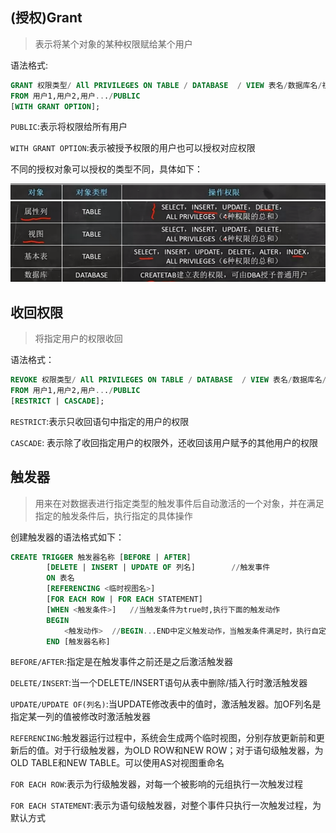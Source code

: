 ## (授权)Grant

> 表示将某个对象的某种权限赋给某个用户

语法格式:

```sql
GRANT 权限类型/ All PRIVILEGES ON TABLE / DATABASE  / VIEW 表名/数据库名/视图名 
FROM 用户1,用户2,用户.../PUBLIC
[WITH GRANT OPTION];
```

`PUBLIC`:表示将权限给所有用户

`WITH GRANT OPTION`:表示被授予权限的用户也可以授权对应权限

不同的授权对象可以授权的类型不同，具体如下：

![image-20230411204347683](../../Java%E5%9F%BA%E7%A1%80/img/image-20230411204347683.png)

## 收回权限

> 将指定用户的权限收回

语法格式：

```sql
REVOKE 权限类型/ All PRIVILEGES ON TABLE / DATABASE  / VIEW 表名/数据库名/视图名 
FROM 用户1,用户2,用户.../PUBLIC
[RESTRICT | CASCADE];
```

`RESTRICT`:表示只收回语句中指定的用户的权限

`CASCADE`: 表示除了收回指定用户的权限外，还收回该用户赋予的其他用户的权限

## 触发器

> 用来在对数据表进行指定类型的触发事件后自动激活的一个对象，并在满足指定的触发条件后，执行指定的具体操作

创建触发器的语法格式如下：

```sql
CREATE TRIGGER 触发器名称 [BEFORE | AFTER]
		[DELETE | INSERT | UPDATE OF 列名] 		//触发事件
		ON 表名
		[REFERENCING <临时视图名>]
		[FOR EACH ROW | FOR EACH STATEMENT]
		[WHEN <触发条件>]   //当触发条件为true时,执行下面的触发动作
		BEGIN
			<触发动作>	//BEGIN...END中定义触发动作，当触发条件满足时，执行自定义的触发动作
		END [触发器名称]
```

`BEFORE/AFTER`:指定是在触发事件之前还是之后激活触发器

`DELETE/INSERT`:当一个DELETE/INSERT语句从表中删除/插入行时激活触发器

`UPDATE/UPDATE OF(列名)`:当UPDATE修改表中的值时，激活触发器。加OF列名是指定某一列的值被修改时激活触发器

`REFERENCING`:触发器运行过程中，系统会生成两个临时视图，分别存放更新前和更新后的值。对于行级触发器，为OLD ROW和NEW ROW；对于语句级触发器，为OLD TABLE和NEW TABLE。可以使用AS对视图重命名

`FOR EACH ROW`:表示为行级触发器，对每一个被影响的元组执行一次触发过程

`FOR EACH STATEMENT`:表示为语句级触发器，对整个事件只执行一次触发过程，为默认方式